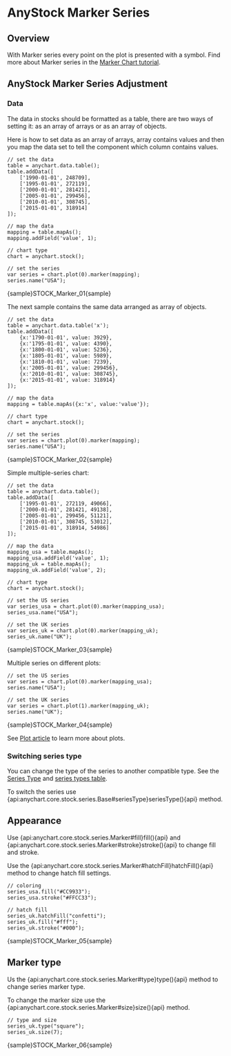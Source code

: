 # AnyStock Marker Series

## Overview

With Marker series every point on the plot is presented with a symbol. Find more about Marker series in the [Marker Chart tutorial](../../Basic_Charts/Marker_Chart).

## AnyStock Marker Series Adjustment

### Data

The data in stocks should be formatted as a table, there are two ways of setting it: as an array of arrays or as an array of objects. 

Here is how to set data as an array of arrays, array contains values and then you map the data set to tell the component which column contains values.

```
// set the data
table = anychart.data.table();
table.addData([
	['1990-01-01', 248709],
	['1995-01-01', 272119],
	['2000-01-01', 281421],
	['2005-01-01', 299456],
	['2010-01-01', 308745],
	['2015-01-01', 318914]
]);

// map the data
mapping = table.mapAs();
mapping.addField('value', 1);

// chart type
chart = anychart.stock();

// set the series
var series = chart.plot(0).marker(mapping);
series.name("USA");
```

{sample}STOCK\_Marker\_01{sample}

The next sample contains the same data arranged as array of objects.

```
// set the data
table = anychart.data.table('x');
table.addData([
	{x:'1790-01-01', value: 3929},
	{x:'1795-01-01', value: 4390},
	{x:'1800-01-01', value: 5236},
	{x:'1805-01-01', value: 5989},
	{x:'1810-01-01', value: 7239},
	{x:'2005-01-01', value: 299456},
	{x:'2010-01-01', value: 308745},
	{x:'2015-01-01', value: 318914}
]);

// map the data
mapping = table.mapAs({x:'x', value:'value'});

// chart type
chart = anychart.stock();

// set the series
var series = chart.plot(0).marker(mapping);
series.name("USA");
```

{sample}STOCK\_Marker\_02{sample}

Simple multiple-series chart:

```
// set the data
table = anychart.data.table();
table.addData([
	['1995-01-01', 272119, 49066],
	['2000-01-01', 281421, 49138],
	['2005-01-01', 299456, 51121],
	['2010-01-01', 308745, 53012],
	['2015-01-01', 318914, 54986]
]);

// map the data
mapping_usa = table.mapAs();
mapping_usa.addField('value', 1);
mapping_uk = table.mapAs();
mapping_uk.addField('value', 2);

// chart type
chart = anychart.stock();

// set the US series
var series_usa = chart.plot(0).marker(mapping_usa);
series_usa.name("USA");

// set the UK series
var series_uk = chart.plot(0).marker(mapping_uk);
series_uk.name("UK");
```

{sample}STOCK\_Marker\_03{sample}

Multiple series on different plots:

```
// set the US series
var series = chart.plot(0).marker(mapping_usa);
series.name("USA");

// set the UK series
var series = chart.plot(1).marker(mapping_uk);
series.name("UK");
```

{sample}STOCK\_Marker\_04{sample}

See [Plot article](../Chart_Plots) to learn more about plots. 

### Switching series type

You can change the type of the series to another compatible type. See the [Series Type](Series_Type) and [series types table](Supported_Series#list_of_supported_series).

To switch the series use {api:anychart.core.stock.series.Base#seriesType}seriesType(){api} method.

##  Appearance

Use {api:anychart.core.stock.series.Marker#fill}fill(){api} and {api:anychart.core.stock.series.Marker#stroke}stroke(){api} to change fill and stroke. 

Use the {api:anychart.core.stock.series.Marker#hatchFill}hatchFill(){api} method to change hatch fill settings.

```
// coloring
series_usa.fill("#CC9933");
series_usa.stroke("#FFCC33");

// hatch fill
series_uk.hatchFill("confetti");
series_uk.fill("#fff");
series_uk.stroke("#000");
```

{sample}STOCK\_Marker\_05{sample}

## Marker type 

Us the {api:anychart.core.stock.series.Marker#type}type(){api} method to change series marker type.

To change the  marker size use the {api:anychart.core.stock.series.Marker#size}size(){api} method.

```
// type and size
series_uk.type("square");
series_uk.size(7);
```

{sample}STOCK\_Marker\_06{sample}